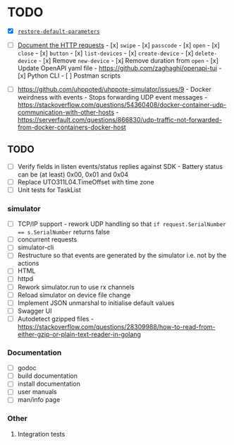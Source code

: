 # TODO

- [x] [`restore-default-parameters`](https://github.com/uhppoted/uhppoted/issues/48)

- [ ] [Document the HTTP requests](https://github.com/uhppoted/uhppote-simulator/issues/11)
      - [x] `swipe`
      - [x] `passcode`
      - [x] `open`
      - [x] `close`
      - [x] `button`
      - [x] `list-devices`
      - [x] `create-device`
      - [x] `delete-device`
      - [x] Remove `new-device`
      - [x] Remove duration from `open`
      - [x] Update OpenAPI yaml file
            - https://github.com/zaghaghi/openapi-tui
      - [x] Python CLI
      - [ ] Postman scripts

- [ ] https://github.com/uhppoted/uhppote-simulator/issues/9
      - Docker weirdness with events
      - Stops forwarding UDP event messages
      - https://stackoverflow.com/questions/54360408/docker-container-udp-communication-with-other-hosts
      - https://serverfault.com/questions/866830/udp-traffic-not-forwarded-from-docker-containers-docker-host

## TODO

- [ ] Verify fields in listen events/status replies against SDK
      - Battery status can be (at least) 0x00, 0x01 and 0x04
- [ ] Replace UTO311L04.TimeOffset with time zone
- [ ] Unit tests for TaskList

### simulator
- [ ] TCP/IP support
      - rework UDP handling so that `if request.SerialNumber == s.SerialNumber` returns false
- [ ] concurrent requests
- [ ] simulator-cli
- [ ] Restructure so that events are generated by the simulator i.e. not by the actions
- [ ] HTML
- [ ] httpd
- [ ] Rework simulator.run to use rx channels
- [ ] Reload simulator on device file change
- [ ] Implement JSON unmarshal to initialise default values
- [ ] Swagger UI
- [ ] Autodetect gzipped files 
      - https://stackoverflow.com/questions/28309988/how-to-read-from-either-gzip-or-plain-text-reader-in-golang

### Documentation

- [ ] godoc
- [ ] build documentation
- [ ] install documentation
- [ ] user manuals
- [ ] man/info page

### Other

1.  Integration tests
